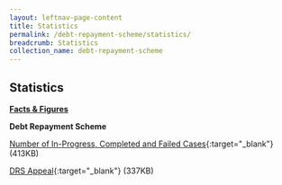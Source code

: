 ```yaml
---
layout: leftnav-page-content
title: Statistics
permalink: /debt-repayment-scheme/statistics/
breadcrumb: Statistics
collection_name: debt-repayment-scheme
---
```


Statistics
---

<u><b>Facts & Figures</b></u>

**Debt Repayment Scheme**

[Number of In-Progress, Completed and Failed Cases](/files/NumberofIn-Progress,CompletedandFailedCasesforDRS(Sep19).pdf/){:target="_blank"} (413KB)

[DRS Appeal](/files/DRSAppeal.pdf/){:target="_blank"} (337KB)
